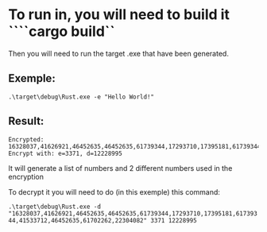 # To run in, you will need to build it  ````cargo build``

Then you will need to run the target .exe that have been generated.

## Exemple:

```.\target\debug\Rust.exe -e "Hello World!"```

## Result: 

```
Encrypted: 16328037,41626921,46452635,46452635,61739344,17293710,17395181,61739344,41533712,46452635,61702262,22304082,
Encrypt with: e=3371, d=12228995
```

It will generate a list of numbers and 2 different numbers used in the encryption

To decrypt it you will need to do (in this exemple) this command:

```.\target\debug\Rust.exe -d "16328037,41626921,46452635,46452635,61739344,17293710,17395181,61739344,41533712,46452635,61702262,22304082" 3371 12228995```

